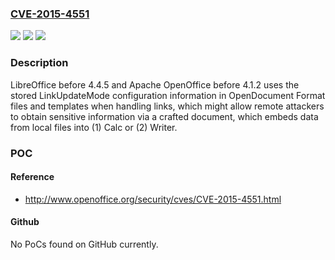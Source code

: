 ### [CVE-2015-4551](https://cve.mitre.org/cgi-bin/cvename.cgi?name=CVE-2015-4551)
![](https://img.shields.io/static/v1?label=Product&message=n%2Fa&color=blue)
![](https://img.shields.io/static/v1?label=Version&message=n%2Fa&color=blue)
![](https://img.shields.io/static/v1?label=Vulnerability&message=n%2Fa&color=brighgreen)

### Description

LibreOffice before 4.4.5 and Apache OpenOffice before 4.1.2 uses the stored LinkUpdateMode configuration information in OpenDocument Format files and templates when handling links, which might allow remote attackers to obtain sensitive information via a crafted document, which embeds data from local files into (1) Calc or (2) Writer.

### POC

#### Reference
- http://www.openoffice.org/security/cves/CVE-2015-4551.html

#### Github
No PoCs found on GitHub currently.


